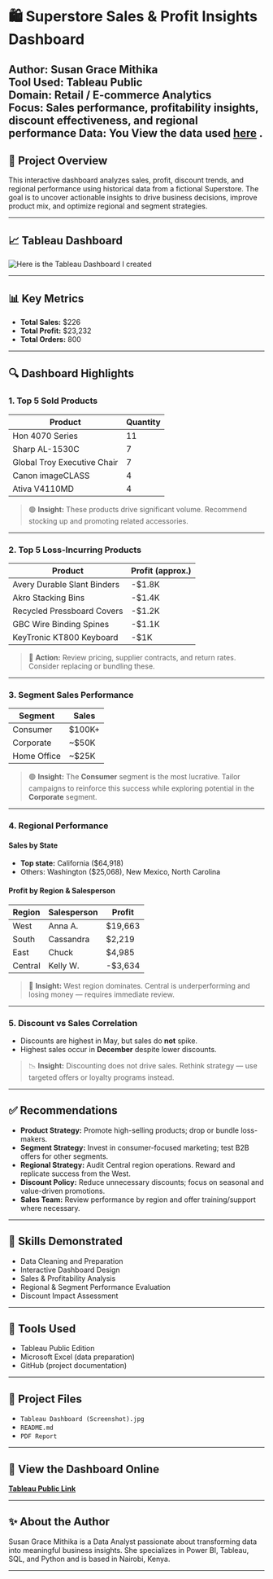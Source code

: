 
# 🛍️ Superstore Sales & Profit Insights Dashboard

**Author:** Susan Grace Mithika  
**Tool Used:** Tableau Public  
**Domain:** Retail / E-commerce Analytics  
**Focus:** Sales performance, profitability insights, discount effectiveness, and regional performance
**Data:** You View the data used [here](https://github.com/SusanGrace1/Sales-Profits/blob/main/Superstore%20Data.xls) .
---

## 📌 Project Overview

This interactive dashboard analyzes sales, profit, discount trends, and regional performance using historical data from a fictional Superstore. The goal is to uncover actionable insights to drive business decisions, improve product mix, and optimize regional and segment strategies.

---

## 📈 Tableau Dashboard

![Here is the Tableau Dashboard I created](https://github.com/SusanGrace1/Sales-Profits/blob/main/Tableau%20Screenshot.jpg)

---

## 📊 Key Metrics

- **Total Sales:** $226  
- **Total Profit:** $23,232  
- **Total Orders:** 800  

---

## 🔍 Dashboard Highlights

### 1. **Top 5 Sold Products**
| Product | Quantity |
|--------|----------|
| Hon 4070 Series | 11 |
| Sharp AL-1530C | 7 |
| Global Troy Executive Chair | 7 |
| Canon imageCLASS | 4 |
| Ativa V4110MD | 4 |

> 🟢 **Insight:** These products drive significant volume. Recommend stocking up and promoting related accessories.

---

### 2. **Top 5 Loss-Incurring Products**
| Product | Profit (approx.) |
|--------|------------------|
| Avery Durable Slant Binders | -$1.8K |
| Akro Stacking Bins | -$1.4K |
| Recycled Pressboard Covers | -$1.2K |
| GBC Wire Binding Spines | -$1.1K |
| KeyTronic KT800 Keyboard | -$1K |

> 🔴 **Action:** Review pricing, supplier contracts, and return rates. Consider replacing or bundling these.

---

### 3. **Segment Sales Performance**
| Segment      | Sales |
|--------------|-------|
| Consumer     | $100K+ |
| Corporate    | ~$50K |
| Home Office  | ~$25K |

> 🟢 **Insight:** The **Consumer** segment is the most lucrative. Tailor campaigns to reinforce this success while exploring potential in the **Corporate** segment.

---

### 4. **Regional Performance**
#### Sales by State
- **Top state:** California ($64,918)
- Others: Washington ($25,068), New Mexico, North Carolina

#### Profit by Region & Salesperson
| Region   | Salesperson | Profit |
|----------|-------------|--------|
| West     | Anna A.     | $19,663 |
| South    | Cassandra   | $2,219 |
| East     | Chuck       | $4,985 |
| Central  | Kelly W.    | -$3,634 |

> 🔵 **Insight:** West region dominates. Central is underperforming and losing money — requires immediate review.

---

### 5. **Discount vs Sales Correlation**
- Discounts are highest in May, but sales do **not** spike.
- Highest sales occur in **December** despite lower discounts.

> 📉 **Insight:** Discounting does not drive sales. Rethink strategy — use targeted offers or loyalty programs instead.

---

## ✅ Recommendations

- **Product Strategy:** Promote high-selling products; drop or bundle loss-makers.
- **Segment Strategy:** Invest in consumer-focused marketing; test B2B offers for other segments.
- **Regional Strategy:** Audit Central region operations. Reward and replicate success from the West.
- **Discount Policy:** Reduce unnecessary discounts; focus on seasonal and value-driven promotions.
- **Sales Team:** Review performance by region and offer training/support where necessary.

---

## 📌 Skills Demonstrated

- Data Cleaning and Preparation  
- Interactive Dashboard Design  
- Sales & Profitability Analysis  
- Regional & Segment Performance Evaluation  
- Discount Impact Assessment  

---

## 🧰 Tools Used

- Tableau Public Edition  
- Microsoft Excel (data preparation)  
- GitHub (project documentation)

---

## 📁 Project Files

- `Tableau Dashboard (Screenshot).jpg`
- `README.md`
-  `PDF Report`

---

## 🔗 View the Dashboard Online  
**[Tableau Public Link](https://public.tableau.com/app/profile/susan.grace1557/viz/project1_17465533719370/Dashboard1?publish=yes)**

---

## ✨ About the Author

Susan Grace Mithika is a Data Analyst passionate about transforming data into meaningful business insights. She specializes in Power BI, Tableau, SQL, and Python and is based in Nairobi, Kenya.

---

